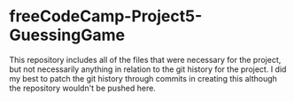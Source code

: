 # freeCodeCamp-Project5-GuessingGame

This repository includes all of the files that were necessary for the project, but not necessarily anything in relation to the git history for the project. I did my best to patch the git history through commits in creating this although the repository wouldn't be pushed here.
